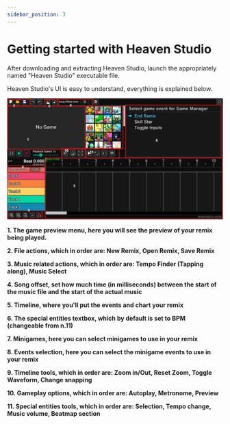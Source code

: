 ```yaml
---
sidebar_position: 3
---
```


# Getting started with Heaven Studio

After downloading and extracting Heaven Studio, launch the appropriately named "Heaven Studio" executable file.

Heaven Studio's UI is easy to understand, everything is explained below.

![ui](./assets/ui.png)

**1. The game preview menu, here you will see the preview of your remix being played.**

**2. File actions, which in order are: New Remix, Open Remix, Save Remix**

**3. Music related actions, which in order are: Tempo Finder (Tapping along), Music Select**

**4. Song offset, set how much time (in milliseconds) between the start of the music file and the start of the actual music**

**5. Timeline, where you'll put the events and chart your remix**

**6. The special entities textbox, which by default is set to BPM (changeable from n.11)**

**7. Minigames, here you can select minigames to use in your remix**

**8. Events selection, here you can select the minigame events to use in your remix**

**9. Timeline tools, which in order are: Zoom in/Out, Reset Zoom, Toggle Waveform, Change snapping**

**10. Gameplay options, which in order are: Autoplay, Metronome, Preview**

**11. Special entities tools, which in order are: Selection, Tempo change, Music volume, Beatmap section**
